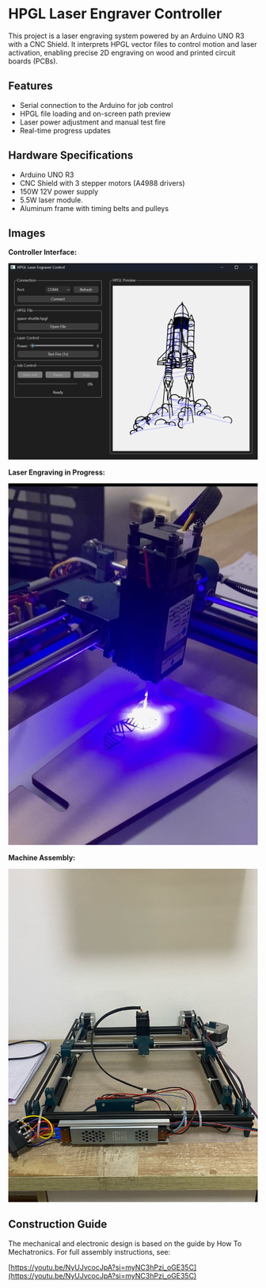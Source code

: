 # HPGL Laser Engraver Controller

This project is a laser engraving system powered by an Arduino UNO R3 with a CNC Shield. It interprets HPGL vector files to control motion and laser activation, enabling precise 2D engraving on wood and printed circuit boards (PCBs).
## Features

- Serial connection to the Arduino for job control
- HPGL file loading and on-screen path preview
- Laser power adjustment and manual test fire
- Real-time progress updates

## Hardware Specifications

- Arduino UNO R3
- CNC Shield with 3 stepper motors (A4988 drivers)
- 150W 12V power supply
- 5.5W laser module.
- Aluminum frame with timing belts and pulleys

## Images

**Controller Interface:**

![Controller GUI](./assets/controller.png)

**Laser Engraving in Progress:**

![Laser Engraving](./assets/laser_engraving.jpg)

**Machine Assembly:**

![Engraver Frame](./assets/engraver_frame.jpeg)

## Construction Guide

The mechanical and electronic design is based on the guide by How To Mechatronics. For full assembly instructions, see:

[https://youtu.be/NyUJvcocJpA?si=myNC3hPzi_oGE35C](https://youtu.be/NyUJvcocJpA?si=myNC3hPzi_oGE35C)
